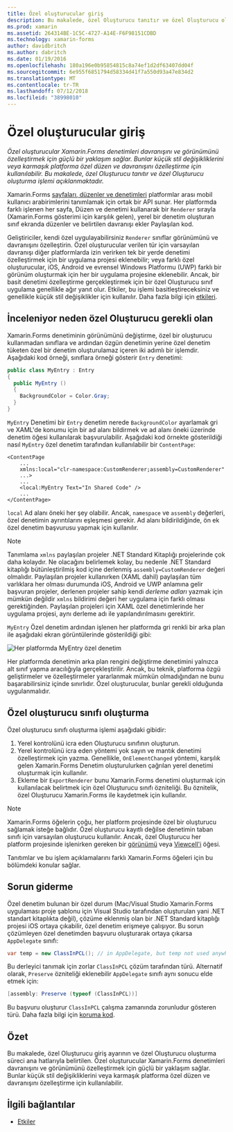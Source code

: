 ```yaml
---
title: Özel oluşturucular giriş
description: Bu makalede, özel Oluşturucu tanıtır ve özel Oluşturucu oluşturma işlemi açıklanmaktadır.
ms.prod: xamarin
ms.assetid: 264314BE-1C5C-4727-A14E-F6F98151CDBD
ms.technology: xamarin-forms
author: davidbritch
ms.author: dabritch
ms.date: 01/19/2016
ms.openlocfilehash: 180a196e0b95854815c8a74ef1d2df63407dd04f
ms.sourcegitcommit: 6e955f6851794d58334d41f7a550d93a47e834d2
ms.translationtype: MT
ms.contentlocale: tr-TR
ms.lasthandoff: 07/12/2018
ms.locfileid: "38998010"
---
```

# <a name="introduction-to-custom-renderers"></a>Özel oluşturucular giriş

_Özel oluşturucular Xamarin.Forms denetimleri davranışını ve görünümünü özelleştirmek için güçlü bir yaklaşım sağlar. Bunlar küçük stil değişikliklerini veya karmaşık platforma özel düzen ve davranışını özelleştirme için kullanılabilir. Bu makalede, özel Oluşturucu tanıtır ve özel Oluşturucu oluşturma işlemi açıklanmaktadır._

Xamarin.Forms [sayfaları, düzenler ve denetimleri](~/xamarin-forms/user-interface/controls/index.md) platformlar arası mobil kullanıcı arabirimlerini tanımlamak için ortak bir API sunar. Her platformda farklı işlenen her sayfa, Düzen ve denetimi kullanarak bir `Renderer` sırayla (Xamarin.Forms gösterimi için karşılık gelen), yerel bir denetim oluşturan sınıf ekranda düzenler ve belirtilen davranışı ekler Paylaşılan kod.

Geliştiriciler, kendi özel uygulayabilirsiniz `Renderer` sınıflar görünümünü ve davranışını özelleştirin. Özel oluşturucular verilen tür için varsayılan davranışı diğer platformlarda izin verirken tek bir yerde denetimi özelleştirmek için bir uygulama projesi eklenebilir; veya farklı özel oluşturucular, iOS, Android ve evrensel Windows Platformu (UWP) farklı bir görünüm oluşturmak için her bir uygulama projesine eklenebilir. Ancak, bir basit denetimi özelleştirme gerçekleştirmek için bir özel Oluşturucu sınıf uygulama genellikle ağır yanıt olur. Etkiler, bu işlemi basitleştireceksiniz ve genellikle küçük stil değişiklikler için kullanılır. Daha fazla bilgi için [etkileri](~/xamarin-forms/app-fundamentals/effects/index.md).

## <a name="examining-why-custom-renderers-are-necessary"></a>İnceleniyor neden özel Oluşturucu gerekli olan

Xamarin.Forms denetiminin görünümünü değiştirme, özel bir oluşturucu kullanmadan sınıflara ve ardından özgün denetimin yerine özel denetim tüketen özel bir denetim oluşturulamaz içeren iki adımlı bir işlemdir. Aşağıdaki kod örneği, sınıflara örneği gösterir `Entry` denetimi:

```csharp
public class MyEntry : Entry
{
  public MyEntry ()
  {
    BackgroundColor = Color.Gray;
  }
}
```

`MyEntry` Denetimi bir `Entry` denetim nerede `BackgroundColor` ayarlamak gri ve XAML'de konumu için bir ad alanı bildirmek ve ad alanı öneki üzerinde denetim öğesi kullanılarak başvurulabilir. Aşağıdaki kod örnekte gösterildiği nasıl `MyEntry` özel denetim tarafından kullanılabilir bir `ContentPage`:

```xaml
<ContentPage
    ...
    xmlns:local="clr-namespace:CustomRenderer;assembly=CustomRenderer"
    ...>
    ...
    <local:MyEntry Text="In Shared Code" />
    ...
</ContentPage>
```

`local` Ad alanı öneki her şey olabilir. Ancak, `namespace` ve `assembly` değerleri, özel denetimin ayrıntılarını eşleşmesi gerekir. Ad alanı bildirildiğinde, ön ek özel denetim başvurusu yapmak için kullanılır.

> [!NOTE]
> Tanımlama `xmlns` paylaşılan projeler .NET Standard Kitaplığı projelerinde çok daha kolaydır. Ne olacağını belirlemek kolay, bu nedenle .NET Standard kitaplığı bütünleştirilmiş kod içine derlenmiş `assembly=CustomRenderer` değeri olmalıdır. Paylaşılan projeler kullanırken (XAML dahil) paylaşılan tüm varlıklara her olması durumunda iOS, Android ve UWP anlamına gelir başvuran projeler, derlenen projeler sahip kendi *derleme adları* yazmak için mümkün değildir `xmlns` bildirimi değeri her uygulama için farklı olması gerektiğinden. Paylaşılan projeleri için XAML özel denetimlerinde her uygulama projesi, aynı derleme adı ile yapılandırılmasını gerektirir.

`MyEntry` Özel denetim ardından işlenen her platformda gri renkli bir arka plan ile aşağıdaki ekran görüntülerinde gösterildiği gibi:

![](introduction-images/screenshots.png "Her platformda MyEntry özel denetim")

Her platformda denetimin arka plan rengini değiştirme denetimini yalnızca alt sınıf yapma aracılığıyla gerçekleştirilir. Ancak, bu teknik, platforma özgü geliştirmeler ve özelleştirmeler yararlanmak mümkün olmadığından ne bunu başarabilirsiniz içinde sınırlıdır. Özel oluşturucular, bunlar gerekli olduğunda uygulanmalıdır.

## <a name="creating-a-custom-renderer-class"></a>Özel oluşturucu sınıfı oluşturma

Özel oluşturucu sınıfı oluşturma işlemi aşağıdaki gibidir:

1. Yerel kontrolünü icra eden Oluşturucu sınıfının oluşturun.
1. Yerel kontrolünü icra eden yöntemi yok sayın ve mantık denetimi özelleştirmek için yazma. Genellikle, `OnElementChanged` yöntemi, karşılık gelen Xamarin.Forms Denetim oluşturulurken çağrılan yerel denetimi oluşturmak için kullanılır.
1. Ekleme bir `ExportRenderer` bunu Xamarin.Forms denetimi oluşturmak için kullanılacak belirtmek için özel Oluşturucu sınıfı özniteliği. Bu öznitelik, özel Oluşturucu Xamarin.Forms ile kaydetmek için kullanılır.

> [!NOTE]
> Xamarin.Forms öğelerin çoğu, her platform projesinde özel bir oluşturucu sağlamak isteğe bağlıdır. Özel oluşturucu kayıtlı değilse denetimin taban sınıfı için varsayılan oluşturucu kullanılır. Ancak, özel Oluşturucu her platform projesinde işlenirken gereken bir [görünümü](xref:Xamarin.Forms.View) veya [Viewcell'i](xref:Xamarin.Forms.ViewCell) öğesi.

Tanıtımlar ve bu işlem açıklamalarını farklı Xamarin.Forms öğeleri için bu bölümdeki konular sağlar.

## <a name="troubleshooting"></a>Sorun giderme

Özel denetim bulunan bir özel durum (Mac/Visual Studio Xamarin.Forms uygulaması proje şablonu için Visual Studio tarafından oluşturulan yani .NET standart kitaplıkta değil), çözüme eklenmiş olan bir .NET Standard kitaplığı projesi iOS ortaya çıkabilir, özel denetim erişmeye çalışıyor. Bu sorun çözümleyen özel denetimden başvuru oluşturarak ortaya çıkarsa `AppDelegate` sınıfı:

```csharp
var temp = new ClassInPCL(); // in AppDelegate, but temp not used anywhere
```

Bu derleyici tanımak için zorlar `ClassInPCL` çözüm tarafından türü. Alternatif olarak, `Preserve` özniteliği eklenebilir `AppDelegate` sınıfı aynı sonucu elde etmek için:

```csharp
[assembly: Preserve (typeof (ClassInPCL))]
```

Bu başvuru oluşturur `ClassInPCL` çalışma zamanında zorunludur gösteren türü. Daha fazla bilgi için [koruma kod](~/ios/deploy-test/linker.md).

## <a name="summary"></a>Özet

Bu makalede, özel Oluşturucu giriş ayarının ve özel Oluşturucu oluşturma süreci ana hatlarıyla belirtilen. Özel oluşturucular Xamarin.Forms denetimleri davranışını ve görünümünü özelleştirmek için güçlü bir yaklaşım sağlar. Bunlar küçük stil değişikliklerini veya karmaşık platforma özel düzen ve davranışını özelleştirme için kullanılabilir.


## <a name="related-links"></a>İlgili bağlantılar

- [Etkiler](~/xamarin-forms/app-fundamentals/effects/index.md)
